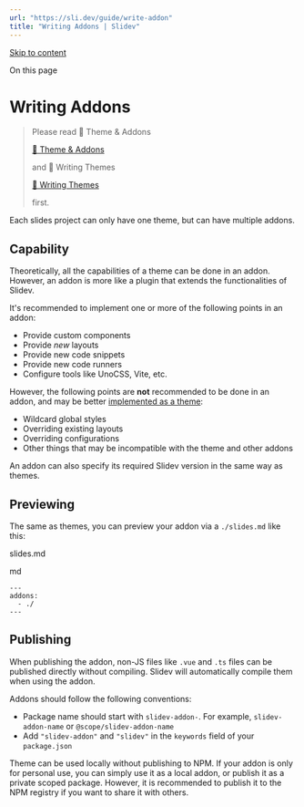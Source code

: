 ```yaml
---
url: "https://sli.dev/guide/write-addon"
title: "Writing Addons | Slidev"
---
```


[Skip to content](https://sli.dev/guide/write-addon#VPContent)

On this page

# Writing Addons [​](https://sli.dev/guide/write-addon\#writing-addons)

> Please read 📖 Theme & Addons
>
> [📖 Theme & Addons](https://sli.dev/guide/theme-addon)
>
>  and 📖 Writing Themes
>
> [📖 Writing Themes](https://sli.dev/guide/write-theme)
>
>  first.

Each slides project can only have one theme, but can have multiple addons.

## Capability [​](https://sli.dev/guide/write-addon\#capability)

Theoretically, all the capabilities of a theme can be done in an addon. However, an addon is more like a plugin that extends the functionalities of Slidev.

It's recommended to implement one or more of the following points in an addon:

- Provide custom components
- Provide _new_ layouts
- Provide new code snippets
- Provide new code runners
- Configure tools like UnoCSS, Vite, etc.

However, the following points are **not** recommended to be done in an addon, and may be better [implemented as a theme](https://sli.dev/guide/write-theme):

- Wildcard global styles
- Overriding existing layouts
- Overriding configurations
- Other things that may be incompatible with the theme and other addons

An addon can also specify its required Slidev version in the same way as themes.

## Previewing [​](https://sli.dev/guide/write-addon\#previewing)

The same as themes, you can preview your addon via a `./slides.md` like this:

slides.md

md

```
---
addons:
  - ./
---
```

## Publishing [​](https://sli.dev/guide/write-addon\#publishing)

When publishing the addon, non-JS files like `.vue` and `.ts` files can be published directly without compiling. Slidev will automatically compile them when using the addon.

Addons should follow the following conventions:

- Package name should start with `slidev-addon-`. For example, `slidev-addon-name` or `@scope/slidev-addon-name`
- Add `"slidev-addon"` and `"slidev"` in the `keywords` field of your `package.json`

Theme can be used locally without publishing to NPM. If your addon is only for personal use, you can simply use it as a local addon, or publish it as a private scoped package. However, it is recommended to publish it to the NPM registry if you want to share it with others.
